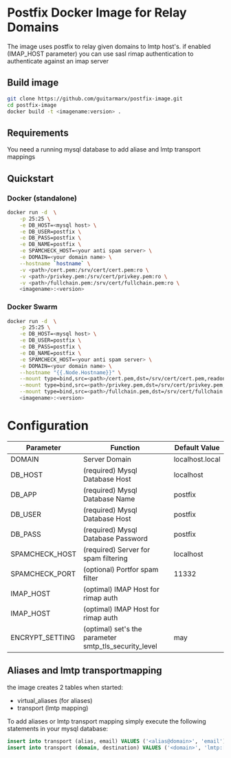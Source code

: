 # Postfix Docker Image for Relay Domains

The image uses postfix to relay given domains to lmtp host's.
if enabled (IMAP_HOST parameter) you can use sasl rimap authentication to authenticate against an imap server

## Build image
```sh
git clone https://github.com/guitarmarx/postfix-image.git
cd postfix-image
docker build -t <imagename:version> .
```

## Requirements
You need a running mysql database to add aliase and lmtp transport mappings

## Quickstart

### Docker (standalone)
```sh
docker run -d  \
    -p 25:25 \
    -e DB_HOST=<mysql host> \
    -e DB_USER=postfix \
    -e DB_PASS=postfix \
    -e DB_NAME=postfix \
    -e SPAMCHECK_HOST=<your anti spam server> \
    -e DOMAIN=<your domain name> \
    --hostname `hostname` \
    -v <path>/cert.pem:/srv/cert/cert.pem:ro \
    -v <path>/privkey.pem:/srv/cert/privkey.pem:ro \
    -v <path>/fullchain.pem:/srv/cert/fullchain.pem:ro \
    <imagename>:<version>
```

### Docker Swarm
```sh
docker run -d  \
    -p 25:25 \
    -e DB_HOST=<mysql host> \
    -e DB_USER=postfix \
    -e DB_PASS=postfix \
    -e DB_NAME=postfix \
    -e SPAMCHECK_HOST=<your anti spam server> \
    -e DOMAIN=<your domain name> \
    --hostname "{{.Node.Hostname}}" \
    --mount type=bind,src=<path>/cert.pem,dst=/srv/cert/cert.pem,readonly \
    --mount type=bind,src=<path>/privkey.pem,dst=/srv/cert/privkey.pem,readonly \
    --mount type=bind,src=<path>/fullchain.pem,dst=/srv/cert/fullchain.pem,readonly \
    <imagename>:<version>
```


# Configuration

Parameter | Function| Default Value|
---|---|---|
DOMAIN | Server Domain | localhost.local
DB_HOST | (required) Mysql Database Host | localhost
DB_APP | (required) Mysql Database Name | postfix
DB_USER | (required) Mysql Database Host | postfix
DB_PASS | (required) Mysql Database Password | postfix
SPAMCHECK_HOST | (required) Server for spam filtering | localhost
SPAMCHECK_PORT | (optional) Portfor spam filter | 11332
IMAP_HOST | (optimal) IMAP Host for rimap auth |
IMAP_HOST | (optimal) IMAP Host for rimap auth |
ENCRYPT_SETTING | (optimal) set's the parameter smtp_tls_security_level | may

## Aliases and lmtp transportmapping
the image creates 2 tables when started:
- virtual_aliases (for aliases)
- transport (lmtp mapping)

To add aliases or lmtp transport mapping simply
execute the following statements in your mysql database:
```sql
insert into transport (alias, email) VALUES ('<alias@domain>', 'email');
insert into transport (domain, destination) VALUES ('<domain>', 'lmtp:[<target host>]:2003');
```
